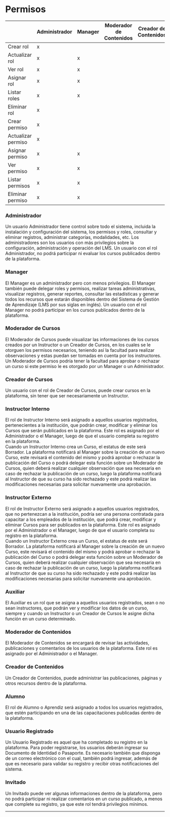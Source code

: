 # Permisos

|                    | Administrador | Manager | Moderador de Contenidos | Creador de Contenidos | Moderador de Cursos | Creador de Cursos | Instructor Interno | Instructor Externo | Auxiliar | Alumno | Usuario Registrado | Invitado |
|--------------------|---------------|---------|-------------------------|-----------------------|---------------------|-------------------|--------------------|--------------------|----------|--------|--------------------|----------|
| Crear rol          | x             |         |                         |                       |                     |                   |                    |                    |          |        |                    |          |
| Actualizar rol     | x             | x       |                         |                       |                     |                   |                    |                    |          |        |                    |          |
| Ver rol            | x             | x       |                         |                       |                     |                   |                    |                    |          |        |                    |          |
| Asignar rol        | x             | x       |                         |                       |                     |                   |                    |                    |          |        |                    |          |
| Listar roles       | x             | x       |                         |                       |                     |                   |                    |                    |          |        |                    |          |
| Eliminar rol       | x             |         |                         |                       |                     |                   |                    |                    |          |        |                    |          |
| Crear permiso      | x             |         |                         |                       |                     |                   |                    |                    |          |        |                    |          |
| Actualizar permiso | x             |         |                         |                       |                     |                   |                    |                    |          |        |                    |          |
| Asignar permiso    | x             | x       |                         |                       |                     |                   |                    |                    |          |        |                    |          |
| Ver permiso        | x             | x       |                         |                       |                     |                   |                    |                    |          |        |                    |          |
| Listar permisos    | x             | x       |                         |                       |                     |                   |                    |                    |          |        |                    |          |
| Eliminar permiso   | x             | x       |                         |                       |                     |                   |                    |                    |          |        |                    |          |

### Administrador

Un usuario Administrador tiene control sobre todo el sistema, incluida la instalación y configuración del sistema, los permisos y roles, consultar y eliminar registros, administrar categorías, modalidades, etc. Los administradores son los usuarios con más privilegios sobre la configuración, administración y operación del LMS. Un usuario con el rol Administrador, no podrá participar ni evaluar los cursos publicados dentro de la plataforma.

### Manager

El Manager es un administrador pero con menos privilegios. El Manager también puede delegar roles y permisos, realizar tareas administrativas, visualizar registros, generar reportes, consultar las estadísticas y generar todos los recursos que estarán disponibles dentro del Sistema de Gestión de Aprendizaje (LMS por sus siglas en inglés). Un usuario con el rol Manager no podrá participar en los cursos publicados dentro de la plataforma.

### Moderador de Cursos

El Moderador de Cursos puede visualizar las informaciones de los cursos creados por un Instructor o un Creador de Cursos, en los cuales se le otorguen los permisos necesarios, teniendo así la facultad para realizar observaciones y estas puedan ser tomadas en cuenta por los instructores. Un Moderador de Cursos podría tener la facultad para aprobar o rechazar un curso si este permiso le es otorgado por un Manager o un Administrador.

### Creador de Cursos

Un usuario con el rol de Creador de Cursos, puede crear cursos en la plataforma, sin tener que ser necesariamente un Instructor.

### Instructor Interno

El rol de Instructor Interno será asignado a aquellos usuarios registrados, pertenecientes a la institución, que podrán crear, modificar y eliminar los Cursos que serán publicados en la plataforma. Este rol es asignado por el Administrador o el Manager, luego de que el usuario completa su registro en la plataforma.  
Cuando un Instructor Interno crea un Curso, el estatus de este será Borrador. La plataforma notificará al Manager sobre la creación de un nuevo Curso, este revisará el contenido del mismo y podrá aprobar o rechazar la publicación del Curso o podrá delegar esta función sobre un Moderador de Cursos, quien deberá realizar cualquier observación que sea necesaria en caso de rechazar la publicación de un curso, luego la plataforma notificará al Instructor de que su curso ha sido rechazado y este podrá realizar las modificaciones necesarias para solicitar nuevamente una aprobación. 

### Instructor Externo

El rol de Instructor Externo será asignado a aquellos usuarios registrados, que no pertenezcan a la institución, podría ser una persona contratada para capacitar a los empleados de la institución, que podrá crear, modificar y eliminar Cursos para ser publicados en la plataforma. Este rol es asignado por el Administrador o el Manager, luego de que el usuario completa su registro en la plataforma.  
Cuando un Instructor Externo crea un Curso, el estatus de este será Borrador. La plataforma notificará al Manager sobre la creación de un nuevo Curso, este revisará el contenido del mismo y podrá aprobar o rechazar la publicación del Curso o podrá delegar esta función sobre un Moderador de Cursos, quien deberá realizar cualquier observación que sea necesaria en caso de rechazar la publicación de un curso, luego la plataforma notificará al Instructor de que su curso ha sido rechazado y este podrá realizar las modificaciones necesarias para solicitar nuevamente una aprobación. 

### Auxiliar

El Auxiliar es un rol que se asigna a aquellos usuarios registrados, sean o no sean instructores, que podrán ver y modificar los datos de un curso, siempre y cuando un Instructor o un Creador de Cursos le asigne dicha función en un curso determinado.

### Moderador de Contenidos

El Moderador de Contenidos se encargará de revisar las actividades, publicaciones y comentarios de los usuarios de la plataforma. Este rol es asignado por el Administrador o el Manager.

### Creador de Contenidos

Un Creador de Contenidos, puede administrar las publicaciones, páginas y otros recursos dentro de la plataforma.

### Alumno

El rol de Alumno o Aprendiz será asignado a todos los usuarios registrados, que estén participando en una de las capacitaciones publicadas dentro de la plataforma.

### Usuario Registrado

Un Usuario Registrado es aquel que ha completado su registro en la plataforma. Para poder registrarse, los usuarios deberán ingresar su Documento de Identidad o Pasaporte. Es necesario también que disponga de un correo electrónico con el cual, también podrá ingresar, además de que es necesario para validar su registro y recibir otras notificaciones del sistema.

### Invitado

Un Invitado puede ver algunas informaciones dentro de la plataforma, pero no podrá participar ni realizar comentarios en un curso publicado, a menos que complete su registro, ya que este rol tendrá privilegios mínimos.

---

